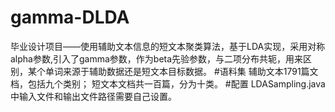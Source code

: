 # gamma-DLDA
毕业设计项目——使用辅助文本信息的短文本聚类算法，基于LDA实现，采用对称alpha参数,引入了gamma参数，作为beta先验参数，与二项分布共轭，用来区别，某个单词来源于辅助数据还是短文本目标数据。
#语料集
辅助文本1791篇文档，包括九个类别；
短文本文档共一百篇，分为十类。
#配置
LDASampling.java中输入文件和输出文件路径需要自己设置。
